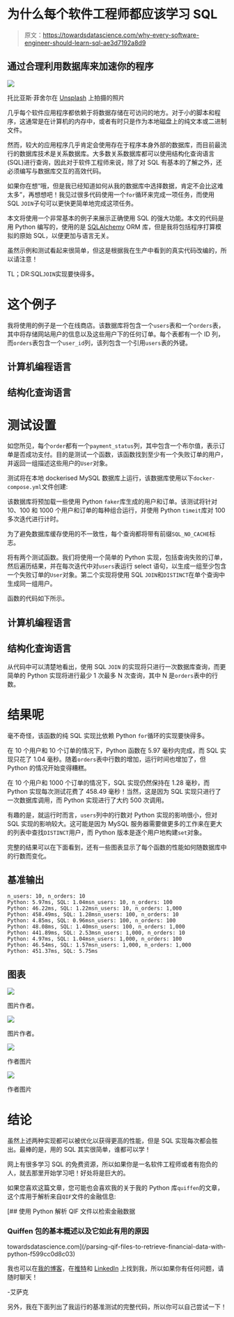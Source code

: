 # 为什么每个软件工程师都应该学习 SQL

> 原文：<https://towardsdatascience.com/why-every-software-engineer-should-learn-sql-ae3d7192a8d9>

## 通过合理利用数据库来加速你的程序

![](img/899e6866a38cfe79e5cd29fa23213186.png)

托比亚斯·菲舍尔在 [Unsplash](https://unsplash.com?utm_source=medium&utm_medium=referral) 上拍摄的照片

几乎每个软件应用程序都依赖于将数据存储在可访问的地方。对于小的脚本和程序，这通常是在计算机的内存中，或者有时只是作为本地磁盘上的纯文本或二进制文件。

然而，较大的应用程序几乎肯定会使用存在于程序本身外部的数据库，而目前最流行的数据库技术是关系数据库。大多数关系数据库都可以使用结构化查询语言(SQL)进行查询，因此对于软件工程师来说，除了对 SQL 有基本的了解之外，还必须编写与数据库交互的高效代码。

如果你在想“哦，但是我已经知道如何从我的数据库中选择数据，肯定不会比这难太多”，再想想吧！我见过很多代码使用一个`for`循环来完成一项任务，而使用 SQL `JOIN`子句可以更快更简单地完成这项任务。

本文将使用一个非常基本的例子来展示正确使用 SQL 的强大功能。本文的代码是用 Python 编写的，使用的是 [SQLAlchemy](https://www.sqlalchemy.org/) ORM 库，但是我将包括程序打算模拟的原始 SQL，以便更加与语言无关。

虽然示例和测试看起来很简单，但这是根据我在生产中看到的真实代码改编的，所以请注意！

TL；DR:SQL`JOIN`实现要快得多。

# 这个例子

我将使用的例子是一个在线商店。该数据库将包含一个`users`表和一个`orders`表，其中将存储网站用户的信息以及这些用户下的任何订单。每个表都有一个 ID 列，而`orders`表包含一个`user_id`列，该列包含一个引用`users`表的外键。

## 计算机编程语言

## 结构化查询语言

# 测试设置

如您所见，每个`order`都有一个`payment_status`列，其中包含一个布尔值，表示订单是否成功支付。目的是测试一个函数，该函数找到至少有一个失败订单的用户，并返回一组描述这些用户的`User`对象。

测试将在本地 dockerised MySQL 数据库上运行，该数据库使用以下`docker-compose.yml`文件创建:

该数据库将预加载一些使用 Python `faker`库生成的用户和订单。该测试将针对 10、100 和 1000 个用户和订单的每种组合运行，并使用 Python `timeit`库对 100 多次迭代进行计时。

为了避免数据库缓存使用的不一致性，每个查询都将带有前缀`SQL_NO_CACHE`标志。

将有两个测试函数。我们将使用一个简单的 Python 实现，包括查询失败的订单，然后遍历结果，并在每次迭代中对`users`表运行 select 语句，以生成一组至少包含一个失败订单的`User`对象。第二个实现将使用 SQL `JOIN`和`DISTINCT`在单个查询中生成同一组用户。

函数的代码如下所示。

## 计算机编程语言

## 结构化查询语言

从代码中可以清楚地看出，使用 SQL `JOIN` 的实现将只进行一次数据库查询，而更简单的 Python 实现将进行最少 1 次最多 N 次查询，其中 N 是`orders`表中的行数。

# 结果呢

毫不奇怪，该函数的纯 SQL 实现比依赖 Python `for`循环的实现要快得多。

在 10 个用户和 10 个订单的情况下，Python 函数在 5.97 毫秒内完成，而 SQL 实现只花了 1.04 毫秒。随着`orders`表中行数的增加，运行时间也增加了，但 Python 的情况开始变得糟糕。

在 10 个用户和 1000 个订单的情况下，SQL 实现仍然保持在 1.28 毫秒，而 Python 实现每次测试花费了 458.49 毫秒！当然，这是因为 SQL 实现只进行了一次数据库调用，而 Python 实现进行了大约 500 次调用。

有趣的是，就运行时而言，`users`列中的行数对 Python 实现的影响很小，但对 SQL 实现的影响较大。这可能是因为 MySQL 服务器需要做更多的工作来在更大的列表中查找`DISTINCT`用户，而 Python 版本是逐个用户地构建`set`对象。

完整的结果可以在下面看到，还有一些图表显示了每个函数的性能如何随数据库中的行数而变化。

## 基准输出

```
n_users: 10, n_orders: 10
Python: 5.97ms, SQL: 1.04msn_users: 10, n_orders: 100
Python: 46.22ms, SQL: 1.22msn_users: 10, n_orders: 1,000
Python: 458.49ms, SQL: 1.28msn_users: 100, n_orders: 10
Python: 4.85ms, SQL: 0.96msn_users: 100, n_orders: 100
Python: 48.08ms, SQL: 1.40msn_users: 100, n_orders: 1,000
Python: 441.89ms, SQL: 2.53msn_users: 1,000, n_orders: 10
Python: 4.97ms, SQL: 1.04msn_users: 1,000, n_orders: 100
Python: 46.54ms, SQL: 1.57msn_users: 1,000, n_orders: 1,000
Python: 451.37ms, SQL: 5.75ms
```

## 图表

![](img/ff06035e48c56e97ff814637027da8f1.png)

图片作者。

![](img/6c6fe09e7372b1a61e85e0f01173b616.png)

图片作者。

![](img/a8c769c6e7e2a64d2201f89d899e4773.png)

作者图片

![](img/f8e3ee6d7d63874fa029db18b5745546.png)

作者图片

# 结论

虽然上述两种实现都可以被优化以获得更高的性能，但是 SQL 实现每次都会胜出。最棒的是，用的 SQL 其实很简单，谁都可以学！

网上有很多学习 SQL 的免费资源，所以如果你是一名软件工程师或者有抱负的人，就去那里开始学习吧！好处将是巨大的。

如果您喜欢这篇文章，您可能也会喜欢我的关于我的 Python 库`quiffen`的文章，这个库用于解析来自`QIF`文件的金融信息:

[](/parsing-qif-files-to-retrieve-financial-data-with-python-f599cc0d8c03) [## 使用 Python 解析 QIF 文件以检索金融数据

### Quiffen 包的基本概述以及它如此有用的原因

towardsdatascience.com](/parsing-qif-files-to-retrieve-financial-data-with-python-f599cc0d8c03) 

我也可以在[我的博客](http://isaacharrisholt.com/newsletter)，在[推特](https://twitter.com/IsaacHarrisHolt)和 [LinkedIn](https://www.linkedin.com/in/isaac-harris-holt/) 上找到我，所以如果你有任何问题，请随时聊天！

-艾萨克

另外，我在下面列出了我运行的基准测试的完整代码，所以你可以自己尝试一下！